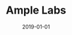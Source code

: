 ---
title: Ample Labs
excerpt: Ample Labs is a social start-up using AI & data to help cities prevent homelessness.
tags:
  - type/project
  - topic/homelessness
  - topic/artificial-intelligence
  - topic/data
social:
  website: https://amplelabs.notion.site/Team-Ample-Goodbyes-661ebe2eb4994dfebcd542408601a96c
  slack: https://civictechto.slack.com/archives/C9RT8GHQC
  github: https://github.com/amplelabs
  instagram: https://www.instagram.com/amplelabs_co/
categories:
  - breakout project
launched: false
online: false
date: 2019-01-01
hacknight:
  - "[[172]]"
status_project: Completed
status_contributor: Closed
team:
  - "[[CG Chen]]"
  - "[[Matt Wong]]"
  - "[[Will Meneray]]"
---